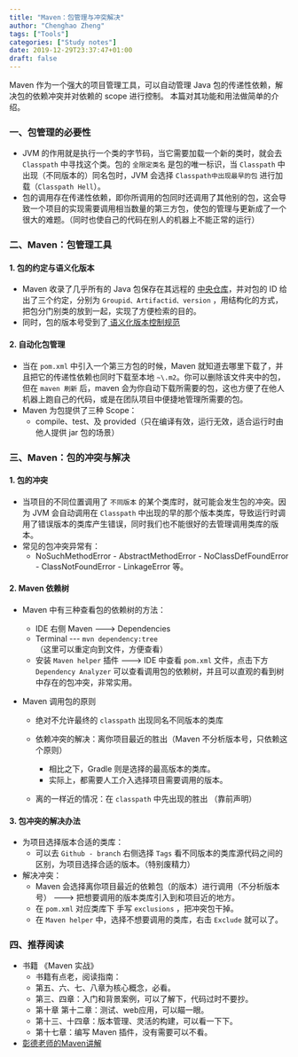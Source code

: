 ```yaml
---
title: "Maven：包管理与冲突解决"
author: "Chenghao Zheng"
tags: ["Tools"]
categories: ["Study notes"]
date: 2019-12-29T23:37:47+01:00
draft: false
---
```


Maven 作为一个强大的项目管理工具，可以自动管理 Java 包的传递性依赖，解决包的依赖冲突并对依赖的 scope 进行控制。 本篇对其功能和用法做简单的介绍。



### 一、包管理的必要性

* JVM 的作用就是执行一个类的字节码，当它需要加载一个新的类时，就会去 `Classpath` 中寻找这个类。包的 `全限定类名` 是包的唯一标识，当 `Classpath` 中出现（不同版本的）同名包时，JVM 会选择 `Classpath中出现最早的包` 进行加载（`Classpath Hell`）。
* 包的调用存在传递性依赖，即你所调用的包同时还调用了其他别的包，这会导致一个项目的实现需要调用相当数量的第三方包，使包的管理与更新成了一个很大的难题。（同时也使自己的代码在别人的机器上不能正常的运行）



### 二、Maven：包管理工具

#### 1. 包的约定与语义化版本

* Maven 收录了几乎所有的 Java 包保存在其远程的 [中央仓库](http://repo1.maven.org/maven2/)，并对包的 ID 给出了三个约定，分别为 `Groupid、Artifactid、version` ，用结构化的方式，把包分门别类的放到一起，实现了方便检索的目的。
* 同时，包的版本号受到了[ 语义化版本控制规范 ](https://semver.org/lang/zh-CN/)

#### 2. 自动化包管理

* 当在 `pom.xml` 中引入一个第三方包的时候，Maven 就知道去哪里下载了，并且把它的传递性依赖也同时下载至本地 `~\.m2`。你可以删除该文件夹中的包，但在 `maven 刷新` 后，maven 会为你自动下载所需要的包，这也方便了在他人机器上跑自己的代码，或是在团队项目中便捷地管理所需要的包。
* Maven 为包提供了三种 Scope：
    * compile、test、及 provided（只在编译有效，运行无效，适合运行时由他人提供 jar 包的场景）



### 三、Maven：包的冲突与解决

#### 1. 包的冲突

* 当项目的不同位置调用了 `不同版本` 的某个类库时，就可能会发生包的冲突。因为 JVM 会自动调用在 `Classpath` 中出现的早的那个版本类库，导致运行时调用了错误版本的类库产生错误，同时我们也不能很好的去管理调用类库的版本。
* 常见的包冲突异常有：
    * NoSuchMethodError - AbstractMethodError - NoClassDefFoundError - ClassNotFoundError - LinkageError 等。

#### 2. Maven 依赖树

* Maven 中有三种查看包的依赖树的方法：
    * IDE 右侧 Maven ---> Dependencies
    * Terminal --- `mvn dependency:tree` （这里可以重定向到文件，方便查看）
    * 安装 `Maven helper` 插件 ---> IDE 中查看 `pom.xml` 文件，点击下方 `Dependency Analyzer` 可以查看调用包的依赖树，并且可以直观的看到树中存在的包冲突，非常实用。

* Maven 调用包的原则

    * 绝对不允许最终的 `classpath` 出现同名不同版本的类库
    * 依赖冲突的解决：离你项目最近的胜出（Maven 不分析版本号，只依赖这个原则）
        * 相比之下，Gradle 则是选择的最高版本的类库。
        * 实际上，都需要人工介入选择项目需要调用的版本。

    * 离的一样近的情况：在 `classpath` 中先出现的胜出 （靠前声明）

#### 3. 包冲突的解决办法

* 为项目选择版本合适的类库：
    * 可以去 `Github - branch` 右侧选择 `Tags` 看不同版本的类库源代码之间的区别，为项目选择合适的版本。（特别废精力）
* 解决冲突：
    * Maven 会选择离你项目最近的依赖包（的版本）进行调用（不分析版本号） ---> 把想要调用的版本类库引入到和项目近的地方。
    * 在 `pom.xml` 对应类库下 手写 `exclusions` ，把冲突包干掉。
    * 在 `Maven helper` 中，选择不想要调用的类库，右击 `Exclude` 就可以了。



### 四、推荐阅读

* 书籍 《Maven 实战》
    * 书籍有点老，阅读指南：
    * 第五、六、七、八章为核心概念，必看。
    * 第三、四章：入门和背景案例，可以了解下，代码过时不要抄。
    * 第十章 第十二章：测试、web应用，可以瞄一眼。
    * 第十三、十四章：版本管理、灵活的构建，可以看一下下。
    * 第十七章：编写 Maven 插件，没有需要可以不看。
* [ 彰德老师的Maven讲解](https://blindpirate.github.io/2019/05/10/Maven/)